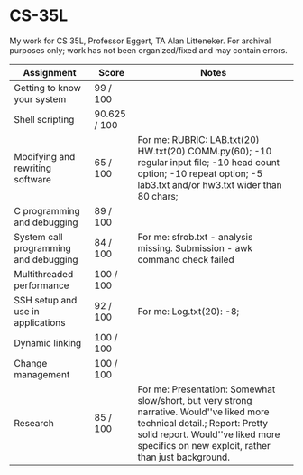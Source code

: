 # CS-35L
My work for CS 35L, Professor Eggert, TA Alan Litteneker. For archival purposes only; work has not been organized/fixed and may contain errors.

| Assignment  | Score | Notes |
| ------------- | ------------- | ------------- |
| Getting to know your system  | 99 / 100  | |
| Shell scripting  | 90.625 / 100  | |
| Modifying and rewriting software | 65 / 100 | For me: RUBRIC: LAB.txt(20) HW.txt(20) COMM.py(60); -10 regular input file; -10 head count option; -10 repeat option; -5 lab3.txt and/or hw3.txt wider than 80 chars; |
| C programming and debugging | 89 / 100 |  |
| System call programming and debugging | 84 / 100 | For me: sfrob.txt - analysis missing. Submission - awk command check failed |
| Multithreaded performance | 100 / 100 |  |
| SSH setup and use in applications | 92 / 100 | For me: Log.txt(20): -8; |
| Dynamic linking | 100 / 100 |  |
| Change management | 100 / 100 |  |
| Research | 85 / 100 | For me: Presentation: Somewhat slow/short, but very strong narrative. Would''ve liked more technical detail.; Report: Pretty solid report. Would''ve liked more specifics on new exploit, rather than just background. |
